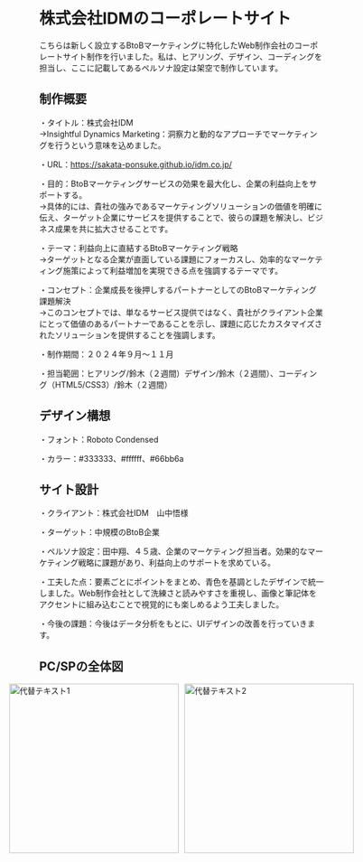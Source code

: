 # 株式会社IDMのコーポレートサイト
こちらは新しく設立するBtoBマーケティングに特化したWeb制作会社のコーポレートサイト制作を行いました。私は、ヒアリング、デザイン、コーディングを担当し、ここに記載してあるペルソナ設定は架空で制作しています。

## 制作概要
・タイトル：株式会社IDM
<br>→Insightful Dynamics Marketing：洞察力と動的なアプローチでマーケティングを行うという意味を込めました。
<br>

・URL：https://sakata-ponsuke.github.io/idm.co.jp/
<br>

・目的：BtoBマーケティングサービスの効果を最大化し、企業の利益向上をサポートする。
<br>→具体的には、貴社の強みであるマーケティングソリューションの価値を明確に伝え、ターゲット企業にサービスを提供することで、彼らの課題を解決し、ビジネス成果を共に拡大させることです。
<br>

・テーマ：利益向上に直結するBtoBマーケティング戦略
<br>→ターゲットとなる企業が直面している課題にフォーカスし、効率的なマーケティング施策によって利益増加を実現できる点を強調するテーマです。
<br>

・コンセプト：企業成長を後押しするパートナーとしてのBtoBマーケティング課題解決
<br>→このコンセプトでは、単なるサービス提供ではなく、貴社がクライアント企業にとって価値のあるパートナーであることを示し、課題に応じたカスタマイズされたソリューションを提供することを強調します。
<br>

・制作期間：２０２４年９月～１１月
<br>

・担当範囲：ヒアリング/鈴木（２週間）デザイン/鈴木（２週間）、コーディング（HTML5/CSS3）/鈴木（２週間）
<br>

## デザイン構想
・フォント：Roboto Condensed
<br>

・カラー：#333333、#ffffff、#66bb6a
<br>

## サイト設計
・クライアント：株式会社IDM　山中悟様
<br>

・ターゲット：中規模のBtoB企業
<br>

・ペルソナ設定：田中翔、４５歳、企業のマーケティング担当者。効果的なマーケティング戦略に課題があり、利益向上のサポートを求めている。
<br>

・工夫した点：要素ごとにポイントをまとめ、青色を基調としたデザインで統一しました。Web制作会社として洗練さと読みやすさを重視し、画像と筆記体をアクセントに組み込むことで視覚的にも楽しめるよう工夫しました。
<br>

・今後の課題：今後はデータ分析をもとに、UIデザインの改善を行っていきます。

## PC/SPの全体図
<div style="display: flex; justify-content: center;">
  <img src="https://github.com/ユーザー名/リポジトリ名/raw/main/画像ファイル名1.png" alt="代替テキスト1" width="300" style="margin-right: 10px;"/>
  <img src="https://github.com/ユーザー名/リポジトリ名/raw/main/画像ファイル名2.png" alt="代替テキスト2" width="300"/>
</div>

